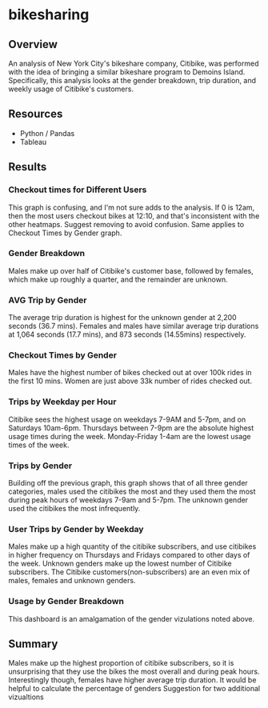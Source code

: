 # bikesharing
## Overview
An analysis of New York City's bikeshare company, Citibike, was performed with the idea of bringing a similar bikeshare program to Demoins Island. Specifically, this analysis looks at the gender breakdown, trip duration, and weekly usage of Citibike's customers. 

## Resources
* Python / Pandas
* Tableau

## Results
### Checkout times for Different Users

This graph is confusing, and I'm not sure adds to the analysis. If 0 is 12am, then the most users checkout bikes at 12:10, and that's inconsistent with the other heatmaps. Suggest removing to avoid confusion. Same applies to Checkout Times by Gender graph. 

### Gender Breakdown

Males make up over half of Citibike's customer base, followed by females, which make up roughly a quarter, and the remainder are unknown. 

### AVG Trip by Gender 

The average trip duration is highest for the unknown gender at 2,200 seconds (36.7 mins). Females and males have similar average trip durations at 1,064 seconds (17.7 mins), and 873 seconds (14.55mins) respectively. 

### Checkout Times by Gender
Males have the highest number of bikes checked out at over 100k rides in the first 10 mins. Women are just above 33k number of rides checked out. 

### Trips by Weekday per Hour
Citibike sees the highest usage on weekdays 7-9AM and 5-7pm, and on Saturdays 10am-6pm. Thursdays between 7-9pm are the absolute highest usage times during the week. Monday-Friday 1-4am are the lowest usage times of the week. 

### Trips by Gender
Building off the previous graph, this graph shows that of all three gender categories, males used the citibikes the most and they used them the most during peak hours of weekdays 7-9am and 5-7pm. The unknown gender used the citibikes the most infrequently. 

### User Trips by Gender by Weekday
Males make up a high quantity of the citibike subscribers, and use citibikes in higher frequency on Thursdays and Fridays compared to other days of the week. Unknown genders make up the lowest number of Citibike subscribers. The Citibike customers(non-subscribers) are an even mix of males, females and unknown genders. 

### Usage by Gender Breakdown
This dashboard is an amalgamation of the gender vizulations noted above. 


## Summary

Males make up the highest proportion of citibike subscribers, so it is unsurprising that they use the bikes the most overall and during peak hours. Interestingly though, females have higher average trip duration. It would be helpful to calculate the percentage of genders 
Suggestion for two additional vizualtions